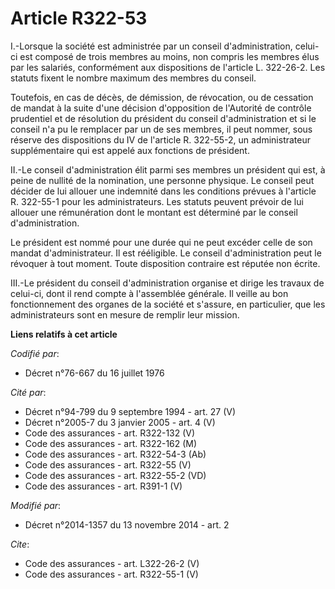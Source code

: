 # Article R322-53

I.-Lorsque la société est administrée par un conseil d'administration, celui-ci est composé de trois membres au moins, non
compris les membres élus par les salariés, conformément aux dispositions de l'article L. 322-26-2. Les statuts fixent le
nombre maximum des membres du conseil. 

Toutefois, en cas de décès, de démission, de révocation, ou de cessation de mandat à la suite d'une décision d'opposition de
l'Autorité de contrôle prudentiel et de résolution du président du conseil d'administration et si le conseil n'a pu le
remplacer par un de ses membres, il peut nommer, sous réserve des dispositions du IV de l'article R. 322-55-2, un
administrateur supplémentaire qui est appelé aux fonctions de président. 

II.-Le conseil d'administration élit parmi ses membres un président qui est, à peine de nullité de la nomination, une
personne physique. Le conseil peut décider de lui allouer une indemnité dans les conditions prévues à l'article R. 322-55-1
pour les administrateurs. Les statuts peuvent prévoir de lui allouer une rémunération dont le montant est déterminé par le
conseil d'administration. 

Le président est nommé pour une durée qui ne peut excéder celle de son mandat d'administrateur. Il est rééligible. Le conseil
d'administration peut le révoquer à tout moment. Toute disposition contraire est réputée non écrite. 

III.-Le président du conseil d'administration organise et dirige les travaux de celui-ci, dont il rend compte à l'assemblée
générale. Il veille au bon fonctionnement des organes de la société et s'assure, en particulier, que les administrateurs sont
en mesure de remplir leur mission.

**Liens relatifs à cet article**

_Codifié par_:

  - Décret n°76-667 du 16 juillet 1976

_Cité par_:

  - Décret n°94-799 du 9 septembre 1994 - art. 27 (V)
  - Décret n°2005-7 du 3 janvier 2005 - art. 4 (V)
  - Code des assurances - art. R322-132 (V)
  - Code des assurances - art. R322-162 (M)
  - Code des assurances - art. R322-54-3 (Ab)
  - Code des assurances - art. R322-55 (V)
  - Code des assurances - art. R322-55-2 (VD)
  - Code des assurances - art. R391-1 (V)

_Modifié par_:

  - Décret n°2014-1357 du 13 novembre 2014 - art. 2

_Cite_:

  - Code des assurances - art. L322-26-2 (V)
  - Code des assurances - art. R322-55-1 (V)
